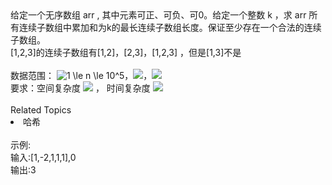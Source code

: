 <div>
	<span>给定一个无序数组 arr , 其中元素可正、可负、可0。给定一个整数 k ，求 arr 所有连续子数组中累加和为k的最长连续子数组长度。</span>保证至少存在一个合法的连续子数组。
</div>
<div>
	[1,2,3]的连续子数组有[1,2]，[2,3]，[1,2,3] ，但是[1,3]不是
</div>
<div>
	<br />
</div>
<div>
	数据范围： <img src="https://www.nowcoder.com/equation?tex=1%20%5Cle%20n%20%5Cle%2010%5E5" alt="1 \le n \le 10^5" />，<img src="https://www.nowcoder.com/equation?tex=%7Cval%7C%20%5Cle%20100" /><span>，<img src="https://www.nowcoder.com/equation?tex=%7Ck%7C%20%5Cle%2010%5E9" /></span><br />
要求：空间复杂度 <img src="https://www.nowcoder.com/equation?tex=O(n)" /> ， 时间复杂度 <img src="https://www.nowcoder.com/equation?tex=O(n)" /><br />
</div><div><br></div><div><div>Related Topics</div><div><li>哈希</li></div></div><br>示例:<br>输入:[1,-2,1,1,1],0<br>输出:3<br>